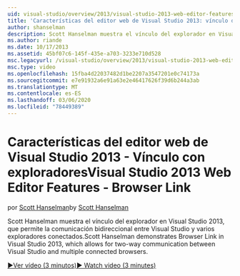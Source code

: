 ```yaml
---
uid: visual-studio/overview/2013/visual-studio-2013-web-editor-features-browser-link
title: 'Características del editor web de Visual Studio 2013: vínculo del explorador | Microsoft Docs'
author: shanselman
description: Scott Hanselman muestra el vínculo del explorador en Visual Studio 2013, que permite la comunicación bidireccional entre Visual Studio y varios exploradores conectados...
ms.author: riande
ms.date: 10/17/2013
ms.assetid: 45bf07c6-145f-435e-a703-3233e710d528
msc.legacyurl: /visual-studio/overview/2013/visual-studio-2013-web-editor-features-browser-link
msc.type: video
ms.openlocfilehash: 15fba4d22037482d1be2207a3547201e0c74173a
ms.sourcegitcommit: e7e91932a6e91a63e2e46417626f39d6b244a3ab
ms.translationtype: MT
ms.contentlocale: es-ES
ms.lasthandoff: 03/06/2020
ms.locfileid: "78449389"
---
```

# <a name="visual-studio-2013-web-editor-features---browser-link"></a><span data-ttu-id="0c524-103">Características del editor web de Visual Studio 2013 - Vínculo con exploradores</span><span class="sxs-lookup"><span data-stu-id="0c524-103">Visual Studio 2013 Web Editor Features - Browser Link</span></span>

<span data-ttu-id="0c524-104">por [Scott Hanselman](https://github.com/shanselman)</span><span class="sxs-lookup"><span data-stu-id="0c524-104">by [Scott Hanselman](https://github.com/shanselman)</span></span>

<span data-ttu-id="0c524-105">Scott Hanselman muestra el vínculo del explorador en Visual Studio 2013, que permite la comunicación bidireccional entre Visual Studio y varios exploradores conectados.</span><span class="sxs-lookup"><span data-stu-id="0c524-105">Scott Hanselman demonstrates Browser Link in Visual Studio 2013, which allows for two-way communication between Visual Studio and multiple connected browsers.</span></span>

[<span data-ttu-id="0c524-106">&#9654;Ver vídeo (3 minutos)</span><span class="sxs-lookup"><span data-stu-id="0c524-106">&#9654; Watch video (3 minutes)</span></span>](https://channel9.msdn.com/Blogs/ASP-NET-Site-Videos/visual-studio-2013-web-editor-features-browser-link)
